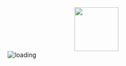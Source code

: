 <div id="header" align="center">
  <img src="https://media.giphy.com/media/M9gbBd9nbDrOTu1Mqx/giphy.gif" width="100"/>
</div>


<img src="https://github-readme-stats.vercel.app/api/top-langs/?username=muhammedsirajudeen&layout=compact&theme=vision-friendly-dark)](https://github.com/anuraghazra/github-readme-stats" alt="loading" style="margin-left:10%">
